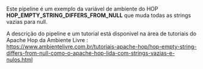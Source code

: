 Este pipeline é um exemplo da variável de ambiente do HOP **HOP_EMPTY_STRING_DIFFERS_FROM_NULL** que muda todas as strings vazias para null.

A descrição do pipeline e um tutorial está disponivel na área de tutoriais do Apache Hop da Ambiente Livre :
[https://www.ambientelivre.com.br/tutoriais-apache-hop/hop-empty-string-differs-from-null-como-o-apache-hop-lida-com-strings-vazias-e-nulos.html ](https://www.ambientelivre.com.br/tutoriais-apache-hop/hop-empty-string-differs-from-null-como-o-apache-hop-lida-com-strings-vazias-e-nulos.html)
